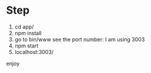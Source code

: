 # Step

1. cd app/
2. npm install
3. go to bin/www see the port number: I am using 3003
4. npm start
5. localhost:3003/

enjoy
